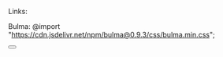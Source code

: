 Links:

Bulma: @import "https://cdn.jsdelivr.net/npm/bulma@0.9.3/css/bulma.min.css";

<div class="modal" style="display: block; color: white;">
  <div class="modal-background">
    <div class="modal-content">
      <div id="modal"></div>
    </div>
  </div>
  <button class="modal-close is-large"></button>
</div>